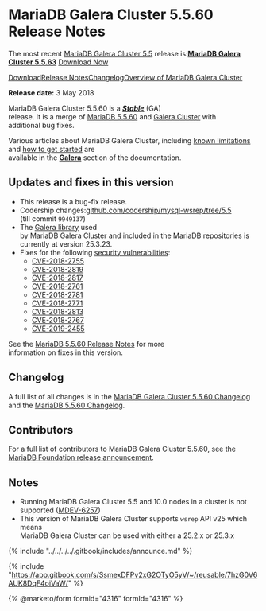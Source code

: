 # MariaDB Galera Cluster 5.5.60 Release Notes

The most recent [MariaDB Galera Cluster 5.5](https://github.com/mariadb-corporation/docs-release-notes/blob/test/kb/en/galera/README.md) release is:[**MariaDB Galera Cluster 5.5.63**](mariadb-galera-cluster-5563-release-notes.md) [Download Now](https://downloads.mariadb.org/mariadb-galera/5.5.63)

[Download](https://downloads.mariadb.org/mariadb-galera/5.5.60)[Release Notes](mariadb-galera-cluster-5560-release-notes.md)[Changelog](../mariadb-galera-55-changelogs/mariadb-galera-cluster-5560-changelog.md)[Overview of MariaDB Galera Cluster](https://github.com/mariadb-corporation/docs-release-notes/blob/test/kb/en/what-is-mariadb-galera-cluster/README.md)

**Release date:** 3 May 2018

MariaDB Galera Cluster 5.5.60 is a [_**Stable**_](../../../about/release-criteria.md) (GA)\
release. It is a merge of [MariaDB 5.5.60](../../release-notes-mariadb-5-5-series/mariadb-5560-release-notes.md) and [Galera Cluster](https://codership.com/content/using-galera-cluster) with\
additional bug fixes.

Various articles about MariaDB Galera Cluster, including [known limitations](https://app.gitbook.com/s/3VYeeVGUV4AMqrA3zwy7/reference/mariadb-galera-cluster-known-limitations) and [how to get started](https://app.gitbook.com/s/3VYeeVGUV4AMqrA3zwy7/galera-management/installation-and-deployment/getting-started-with-mariadb-galera-cluster) are\
available in the [**Galera**](https://github.com/mariadb-corporation/docs-release-notes/blob/test/kb/en/galera/README.md) section of the documentation.

## Updates and fixes in this version

* This release is a bug-fix release.
* Codership changes:[github.com/codership/mysql-wsrep/tree/5.5](https://github.com/codership/mysql-wsrep/tree/5.5)\
  (till commit `9949137`)
* The [Galera library](https://codership.com/content/using-galera-cluster) used\
  by MariaDB Galera Cluster and included in the MariaDB repositories is\
  currently at version 25.3.23.
* Fixes for the following [security vulnerabilities](https://app.gitbook.com/s/SsmexDFPv2xG2OTyO5yV/security/securing-mariadb/security):
  * [CVE-2018-2755](https://cve.mitre.org/cgi-bin/cvename.cgi?name=CVE-2018-2755)
  * [CVE-2018-2819](https://cve.mitre.org/cgi-bin/cvename.cgi?name=CVE-2018-2819)
  * [CVE-2018-2817](https://cve.mitre.org/cgi-bin/cvename.cgi?name=CVE-2018-2817)
  * [CVE-2018-2761](https://cve.mitre.org/cgi-bin/cvename.cgi?name=CVE-2018-2761)
  * [CVE-2018-2781](https://cve.mitre.org/cgi-bin/cvename.cgi?name=CVE-2018-2781)
  * [CVE-2018-2771](https://cve.mitre.org/cgi-bin/cvename.cgi?name=CVE-2018-2771)
  * [CVE-2018-2813](https://cve.mitre.org/cgi-bin/cvename.cgi?name=CVE-2018-2813)
  * [CVE-2018-2767](https://cve.mitre.org/cgi-bin/cvename.cgi?name=CVE-2018-2767)
  * [CVE-2019-2455](https://cve.mitre.org/cgi-bin/cvename.cgi?name=CVE-2019-2455)

See the [MariaDB 5.5.60 Release Notes](../../release-notes-mariadb-5-5-series/mariadb-5560-release-notes.md) for more\
information on fixes in this version.

## Changelog

A full list of all changes is in the [MariaDB Galera Cluster 5.5.60 Changelog](../mariadb-galera-55-changelogs/mariadb-galera-cluster-5560-changelog.md)\
and the [MariaDB 5.5.60 Changelog](../../../changelogs/changelogs-mariadb-55-series/mariadb-5560-changelog.md).

## Contributors

For a full list of contributors to MariaDB Galera Cluster 5.5.60, see the [MariaDB Foundation release announcement](https://mariadb.org/mariadb-10-0-35-mariadb-galera-cluster-5-5-60-and-mariadb-connector-c-3-0-4-now-available/).

## Notes

* Running MariaDB Galera Cluster 5.5 and 10.0 nodes in a cluster is not\
  supported ([MDEV-6257](https://jira.mariadb.org/browse/MDEV-6257))
* This version of MariaDB Galera Cluster supports `wsrep` API v25 which means\
  MariaDB Galera Cluster can be used with either a 25.2.x or 25.3.x

{% include "../../../../.gitbook/includes/announce.md" %}

{% include "https://app.gitbook.com/s/SsmexDFPv2xG2OTyO5yV/~/reusable/7hzG0V6AUK8DqF4oiVaW/" %}

{% @marketo/form formid="4316" formId="4316" %}

